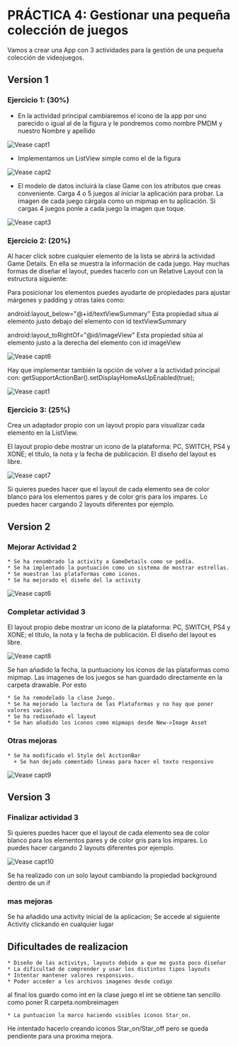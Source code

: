 # PRÁCTICA 4: Gestionar una pequeña colección de juegos

Vamos a crear una App con 3 actividades para la gestión de una pequeña colección de
videojuegos.

## Version 1

### Ejercicio 1: (30%)

- En la actividad principal cambiaremos el icono de la app por uno parecido o igual al
de la figura y le pondremos como nombre PMDM y nuestro Nombre y apellido

![ Vease capt1](/pantallazos/capt1.png)

- Implementamos un ListView simple como el de la figura

![Vease capt2](/pantallazos/capt2.png)

- El modelo de datos incluirá la clase Game con los atributos que creas conveniente.
Carga 4 o 5 juegos al iniciar la aplicación para probar. La imagen de cada juego
cárgala como un mipmap en tu aplicación. Si cargas 4 juegos ponle a cada juego la
imagen que toque.

![Vease capt3](/pantallazos/capt3.png)

### Ejercicio 2: (20%)

Al hacer click sobre cualquier elemento de la lista se abrirá la actividad Game Details. En
ella se muestra la información de cada juego. Hay muchas formas de diseñar el layout,
puedes hacerlo con un Relative Layout con la estructura siguiente:

Para posicionar los elementos puedes ayudarte de propiedades para ajustar márgenes y
padding y otras tales como:

android:layout_below="@+id/textViewSummary" Esta propiedad situa al
elemento justo debajo del elemento con id textViewSummary

android:layout_toRightOf="@id/imageView" Esta propiedad sitúa al elemento
justo a la derecha del elemento con id imageView

![Vease capt6](/pantallazos/capt6.png)

Hay que implementar también la opción de volver a la actividad principal con:
getSupportActionBar().setDisplayHomeAsUpEnabled(true);

![Vease capt1](/pantallazos/capt1.png)

### Ejercicio 3: (25%)

Crea un adaptador propio con un layout propio para visualizar cada elemento en la ListView.

El layout propio debe mostrar un icono de la plataforma: PC, SWITCH, PS4 y XONE; el
título, la nota y la fecha de publicación. El diseño del layout es libre.

![Vease capt7](/pantallazos/capt7.png)

Si quieres puedes hacer que el layout de cada elemento sea de color blanco para los
elementos pares y de color gris para los impares. Lo puedes hacer cargando 2 layouts
diferentes por ejemplo.

## Version 2

### Mejorar Actividad 2

    * Se ha renombrado la activity a GameDetails como se pedía.
    * Se ha implentado la puntuación como un sistema de mostrar estrellas.
    * Se muestran las plataformas como iconos.
    * Se ha mejorado el diseño del la activity

![Vease capt6](/pantallazos/capt6.png)

### Completar actividad 3

El layout propio debe mostrar un icono de la plataforma: PC, SWITCH, PS4 y XONE; el
título, la nota y la fecha de publicación. El diseño del layout es libre.

![Vease capt8](/pantallazos/capt8.png)

Se han añadido la fecha, la puntuaciony los iconos de las plataformas como mipmap. Las imagenes de los juegos se han guardado directamente en la carpeta drawable. Por esto

    * Se ha remodelado la clase Juego.
    * Se ha mejorado la lectura de las Plataformas y no hay que poner valores vacios.
    * Se ha rediseñado el layout
    * Se han añadido los iconos como mipmaps desde New->Image Asset

### Otras mejoras

    * Se ha modificado el Style del AcctionBar
      + Se han dejado comentado lineas para hacer el texto responsivo

![Vease capt9](/pantallazos/capt9.png)

## Version 3

### Finalizar actividad 3

Si quieres puedes hacer que el layout de cada elemento sea de color blanco para los
elementos pares y de color gris para los impares. Lo puedes hacer cargando 2 layouts
diferentes por ejemplo.

![Vease capt10](/pantallazos/capt10.png)

Se ha realizado con un solo layout cambiando la propiedad background dentro de un if

### mas mejoras

Se ha añadido una activity inicial de la aplicacion; Se accede al siguiente Activity clickando en cualquier lugar

## Dificultades de realizacion

    * Diseño de las activitys, layouts debido a que me gusta poco diseñar
    * La dificultad de comprender y usar los distintos tipos layouts
    * Intentar mantener valores responsivos.
    * Poder acceder a los archivos imagenes desde codigo

al final los guardo como int en la clase juego
el int se obtiene tan sencillo como poner R.carpeta.nombreimagen

    * La puntuacion la marco haciendo visibles iconos Star_on.

He intentado hacerlo creando iconos Star_on/Star_off pero se queda pendiente para una proxima mejora.
